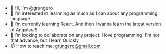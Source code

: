 - 👋 Hi, I’m @grungero
- 👀 I’m interested in learnning as much as I can about any programming language
- 🌱 I’m currently learning React. And then I wanna learn the latest version of AngularJS
- 💞️ I’m looking to collaborate on any project. I love programming. I'm not that advance, but I learn Quickly
- 📫 How to reach me: grungero@gmail.com

<!---
grungero/grungero is a ✨ special ✨ repository because its `README.md` (this file) appears on your GitHub profile.
You can click the Preview link to take a look at your changes.
--->
